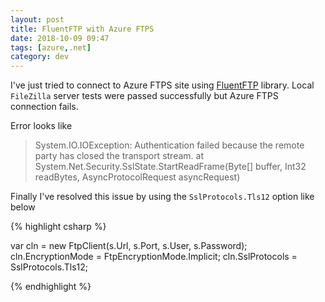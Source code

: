 ```yaml
---
layout: post
title: FluentFTP with Azure FTPS
date: 2018-10-09 09:47 
tags: [azure,.net]
category: dev
---
```

I've just tried to connect to Azure FTPS site using
[FluentFTP](https://github.com/robinrodricks/FluentFTP)
library. 
Local `FileZilla` server tests were passed successfully but Azure FTPS connection fails.

Error looks like
> System.IO.IOException: Authentication failed because the remote party has closed the transport stream.
   at System.Net.Security.SslState.StartReadFrame(Byte[] buffer, Int32 readBytes, AsyncProtocolRequest asyncRequest)



Finally I've resolved this issue by using the `SslProtocols.Tls12` option like below

{% highlight csharp %}

var cln = new FtpClient(s.Url, s.Port, s.User, s.Password);
cln.EncryptionMode = FtpEncryptionMode.Implicit;
cln.SslProtocols = SslProtocols.Tls12;

{% endhighlight %}
